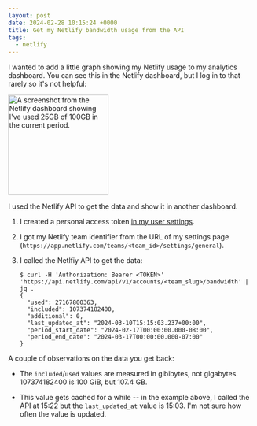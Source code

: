 ```yaml
---
layout: post
date: 2024-02-28 10:15:24 +0000
title: Get my Netlify bandwidth usage from the API
tags:
  - netlify
---
```

I wanted to add a little graph showing my Netlify usage to my analytics dashboard.
You can see this in the Netlify dashboard, but I log in to that rarely so it's not helpful:

<img src="/images/2024/netlify-usage.png" style="width: 204px;" class="screenshot" alt="A screenshot from the Netlify dashboard showing I've used 25GB of 100GB in the current period.">

I used the Netlify API to get the data and show it in another dashboard.

1.  I created a personal access token [in my user settings](https://app.netlify.com/user/applications/personal).

2.  I got my Netlify team identifier from the URL of my settings page (`https://app.netlify.com/teams/<team_id>/settings/general`).

3.  I called the Netlfiy API to get the data:

    ```console
    $ curl -H 'Authorization: Bearer <TOKEN>' 'https://api.netlify.com/api/v1/accounts/<team_slug>/bandwidth' | jq .
    {
      "used": 27167800363,
      "included": 107374182400,
      "additional": 0,
      "last_updated_at": "2024-03-10T15:15:03.237+00:00",
      "period_start_date": "2024-02-17T00:00:00.000-08:00",
      "period_end_date": "2024-03-17T00:00:00.000-07:00"
    }
    ```
    
A couple of observations on the data you get back:

*   The `included`/`used` values are measured in gibibytes, not gigabytes.
    107374182400 is 100 GiB, but 107.4 GB.

*   This value gets cached for a while -- in the example above, I called the API at 15:22 but the `last_updated_at` value is 15:03.
    I'm not sure how often the value is updated.
